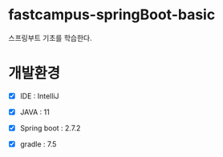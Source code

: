 # fastcampus-springBoot-basic
스프링부트 기초를 학습한다.



# 개발환경
* [X] IDE : IntelliJ 
* [X] JAVA : 11 
* [X] Spring boot : 2.7.2 
* [X] gradle : 7.5 

